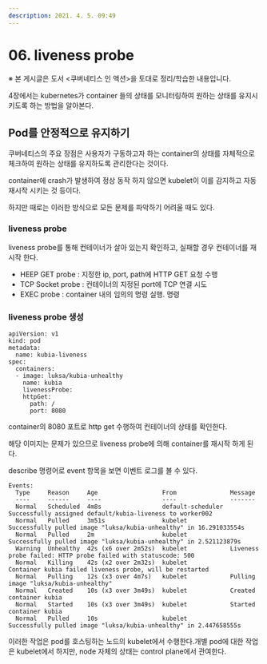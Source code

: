 ```yaml
---
description: 2021. 4. 5. 09:49
---
```


# 06. liveness probe

※ 본 게시글은 도서 <쿠버네티스 인 액션>을 토대로 정리/학습한 내용입니다.

4장에서는 kubernetes가 container 들의 상태를 모니터링하여 원하는 상태를 유지시키도록 하는 방법을 알아본다.



## Pod를 안정적으로 유지하기

쿠버네티스의 주요 장점은 사용자가 구동하고자 하는 container의 상태를 자체적으로 체크하여 원하는 상태를 유지하도록 관리한다는 것이다.

container에 crash가 발생하여 정상 동작 하지 않으면 kubelet이 이를 감지하고 자동 재시작 시키는 것 등이다.

하지만 때로는 이러한 방식으로 모든 문제를 파악하기 어려울 때도 있다.



### liveness probe

liveness probe를 통해 컨테이너가 살아 있는지 확인하고, 실패할 경우 컨테이너를 재시작 한다.

* HEEP GET probe : 지정한 ip, port, path에 HTTP GET 요청 수행
* TCP Socket probe : 컨테이너의 지정된 port에 TCP 연결 시도
* EXEC probe : container 내의 임의의 명령 실행. 명령&#x20;



### liveness probe 생성

```
apiVersion: v1
kind: pod
metadata:
  name: kubia-liveness
spec:
  containers:
  - image: luksa/kubia-unhealthy
    name: kubia
    livenessProbe:
    httpGet:
      path: /
      port: 8080
```



container의 8080 포트로 http get 수행하여 컨테이너의 상태를 확인한다.

해당 이미지는 문제가 있으므로 liveness probe에 의해 container를 재시작 하게 된다.

describe 명령어로 event 항목을 보면 이벤트 로그를 볼 수 있다.

```
Events:
  Type     Reason     Age                  From               Message
  ----     ------     ----                 ----               -------
  Normal   Scheduled  4m8s                 default-scheduler  Successfully assigned default/kubia-liveness to worker002
  Normal   Pulled     3m51s                kubelet            Successfully pulled image "luksa/kubia-unhealthy" in 16.291033554s
  Normal   Pulled     2m                   kubelet            Successfully pulled image "luksa/kubia-unhealthy" in 2.521123879s
  Warning  Unhealthy  42s (x6 over 2m52s)  kubelet            Liveness probe failed: HTTP probe failed with statuscode: 500
  Normal   Killing    42s (x2 over 2m32s)  kubelet            Container kubia failed liveness probe, will be restarted
  Normal   Pulling    12s (x3 over 4m7s)   kubelet            Pulling image "luksa/kubia-unhealthy"
  Normal   Created    10s (x3 over 3m49s)  kubelet            Created container kubia
  Normal   Started    10s (x3 over 3m49s)  kubelet            Started container kubia
  Normal   Pulled     10s                  kubelet            Successfully pulled image "luksa/kubia-unhealthy" in 2.447658555s
```



이러한 작업은 pod를 호스팅하는 노드의 kubelet에서 수행한다.개별 pod에 대한 작업은 kubelet에서 하지만, node 자체의 상태는 control plane에서 관여한다.
